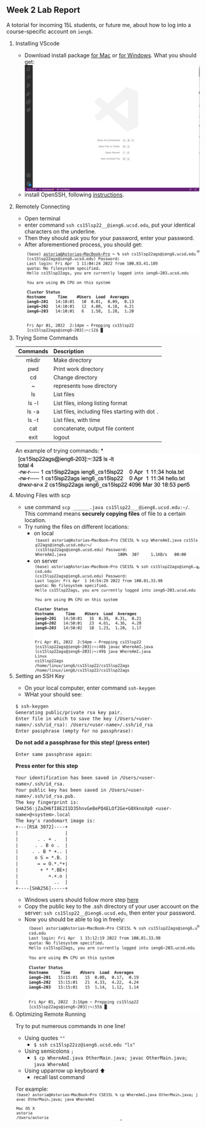 ## Week 2 Lab Report
A totorial for incoming 15L students, or future me, about how to log into a course-specific account on `ieng6`.
1. Installing VScode

    * Download install package [for Mac](https://code.visualstudio.com/sha/download?build=stable&os=darwin-universal) or [for Windows](https://code.visualstudio.com/sha/download?build=stable&os=win32-user).
    What you should get:
    <img src="VScode setup.png"
     alt="VScode setup"
     style="float: left; margin-right: 10px;" /> 
    * install OpenSSH, following [instructions](https://docs.microsoft.com/en-us/windows-server/administration/openssh/openssh_install_firstuse).<br>

2. Remotely Connecting

    * Open terminal
    * enter command `ssh cs15lsp22__@ieng6.ucsd.edu`, put your identical characters on the underline.
    * Then they should ask you for your password, enter your password.
    * After aforementioned process, you should get: 
  <img src="SSHenter.png"
     alt="SSHenter"
     style="float: left; margin-right: 10px;" /> 
   *
   
3. Trying Some Commands

    | Commands  | Description |
    | :----:      | :---      |
    | mkdir | Make directory     |
    | pwd | Print work directory     |
    | cd   | Change directory       |
    | \~  | represents `home` directory       |
    | ls  | List files        |
    | ls -l   | List files, inlong listing format        |
    | ls -a  | List files, including files starting with dot `.`       |
    | ls -t | List files, with time   |
    | cat | concatenate, output file content |
    | exit | logout |

    An example of trying commands: 
<img src="trycommands.png"
     alt="commands"
     style="float: left; margin-right: 10px;" /> 
   *
   
4. Moving Files with scp
    * use command `scp ______.java cs15lsp22___@ieng6.ucsd.edu:~/`.
    This command means **securely copying files** of file to a certain location.
    * Try runing the files on different locations:
        * on local
<img src="scp1.png"
        alt="scp1"
        style="float: left; margin-right: 10px;" /> 
        * on server
        <img src="scp2.png"
        alt="scp2"
        style="float: left; margin-right: 10px;" /> 
   *
   
    
5. Setting an SSH Key
    * On your local computer, enter command     `ssh-keygen`  
    * WHat your should see:
    ```
    $ ssh-keygen
    Generating public/private rsa key pair.
    Enter file in which to save the key (/Users/<user-name>/.ssh/id_rsa): /Users/<user-name>/.ssh/id_rsa
    Enter passphrase (empty for no passphrase): 
    ```
    **Do not add a passphrase for this step! (press enter)**
    ```
    Enter same passphrase again: 
    ```
    **Press enter for this step**

    ```
    Your identification has been saved in /Users/<user-name>/.ssh/id_rsa.
    Your public key has been saved in /Users/<user-name>/.ssh/id_rsa.pub.
    The key fingerprint is:
    SHA256:jZaZH6fI8E2I1D35hnvGeBePQ4ELOf2Ge+G0XknoXp0 <user-name>@<system>.local
    The key's randomart image is:
    +---[RSA 3072]----+
    |                 |
    |       . . + .   |
    |      . . B o .  |
    |     . . B * +.. |
    |      o S = *.B. |
    |       = = O.*.*+|
    |        + * *.BE+|
    |           +.+.o |
    |             ..  |
    +----[SHA256]-----+

    ```
    * Windows users should follow more step [here](https://docs.microsoft.com/en-us/windows-server/administration/openssh/openssh_keymanagement#user-key-generation)
    * Copy the public key to the .ssh directory of your user account on the server: `ssh cs15lsp22__@ieng6.ucsd.edu`, then enter your password.
    * Now you should be able to log in freely:<img src="SSHkey.png"
        alt="SSHkey"
        style="float: left; margin-right: 10px;" /> 
   *
   
6. Optimizing Remote Running
    
    Try to put numerous commands in one line!
    * Using quotes `""`
        * `$ ssh cs15lsp22zz@ieng6.ucsd.edu "ls"`
    * Using semicolons `;`
        * `$ cp WhereAmI.java OtherMain.java; javac OtherMain.java; java WhereAmI`
    * Using upparrow up keyboard ⬆️
        * recall last command
        
    For example: <img src="optimalcommands.png"
        alt="optimalcommands"
        style="float: left; margin-right: 10px;" /> 


